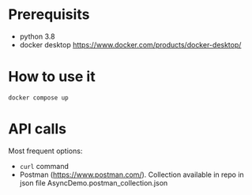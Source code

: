 # Prerequisits

- python 3.8
- docker desktop https://www.docker.com/products/docker-desktop/

# How to use it

```
docker compose up
```

# API calls

Most frequent options:
- `curl` command
- Postman (https://www.postman.com/). Collection available in repo in json file AsyncDemo.postman_collection.json

